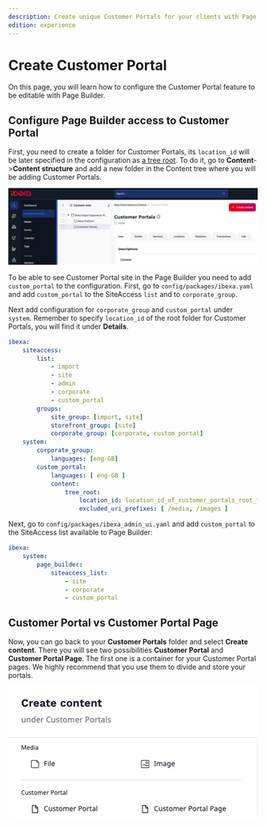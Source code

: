 ```yaml
---
description: Create unique Customer Portals for your clients with Page Builder.
edition: experience
---
```


# Create Customer Portal

On this page, you will learn how to configure the Customer Portal feature to be editable with Page Builder.

## Configure Page Builder access to Customer Portal

First, you need to create a folder for Customer Portals, 
its `location_id` will be later specified in the configuration as [a tree root](multisite_configuration.md#siteaccesses-and-page-build).
To do it, go to **Content**->**Content structure** and add a new folder in the Content tree where you will be adding Customer Portals.

![Customer Portals folder](img/cp_folder_for_portals.png)

To be able to see Customer Portal site in the Page Builder you need to add `custom_portal` to the configuration.
First, go to `config/packages/ibexa.yaml` and add `custom_portal` to
the SiteAccess `list` and to `corporate_group`.

Next add configuration for `corporate_group` and `custom_portal` under `system`.
Remember to specify `location_id` of the root folder for Customer Portals, you will find it under **Details**. 

```yaml hl_lines="8 12 14 16"
ibexa:
    siteaccess:
        list:
            - import
            - site
            - admin
            - corporate
            - custom_portal    
        groups:
            site_group: [import, site]
            storefront_group: [site]
            corporate_group: [corporate, custom_portal]
    system:
        corporate_group:
            languages: [eng-GB]
        custom_portal:
            languages: [ eng-GB ]
            content:
                tree_root:
                    location_id: location_id_of_customer_portals_root_folder
                    excluded_uri_prefixes: [ /media, /images ]
```

Next, go to `config/packages/ibexa_admin_ui.yaml` and add `custom_portal` to the SiteAccess list available to Page Builder:

```yaml
ibexa:
    system:
        page_builder:
            siteaccess_list:
                - site
                - corporate
                - custom_portal
```

## Customer Portal vs Customer Portal Page

Now, you can go back to your **Customer Portals** folder and select **Create content**.
There you will see two possibilities **Customer Portal** and **Customer Portal Page**.
The first one is a container for your Customer Portal pages. 
We highly recommend that you use them to divide and store your portals.

![Create content tab](img/cp_portal_vs_page.png)